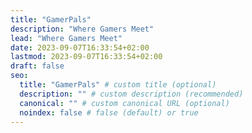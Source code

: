 ```yaml
---
title: "GamerPals"
description: "Where Gamers Meet"
lead: "Where Gamers Meet"
date: 2023-09-07T16:33:54+02:00
lastmod: 2023-09-07T16:33:54+02:00
draft: false
seo:
  title: "GamerPals" # custom title (optional)
  description: "" # custom description (recommended)
  canonical: "" # custom canonical URL (optional)
  noindex: false # false (default) or true
---
```

